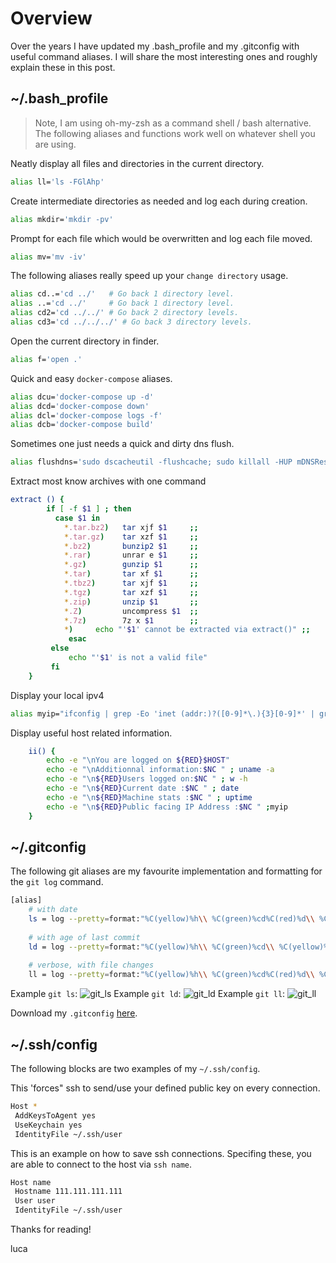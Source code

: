 # Overview

Over the years I have updated my .bash_profile and my .gitconfig with useful command aliases. I will share the most
interesting ones and roughly explain these in this post.

## ~/.bash_profile

> Note, I am using oh-my-zsh as a command shell / bash alternative. The following aliases and functions work well on whatever shell you are using.

Neatly display all files and directories in the current directory.

```bash
alias ll='ls -FGlAhp'
```

Create intermediate directories as needed and log each during creation.

```bash
alias mkdir='mkdir -pv'
```

Prompt for each file which would be overwritten and log each file moved.

```bash
alias mv='mv -iv'
```

The following aliases really speed up your `change directory` usage.

```bash
alias cd..='cd ../'   # Go back 1 directory level.
alias ..='cd ../'     # Go back 1 directory level.
alias cd2='cd ../../' # Go back 2 directory levels.
alias cd3='cd ../../../' # Go back 3 directory levels.
```

Open the current directory in finder.

```bash
alias f='open .'
```

Quick and easy `docker-compose` aliases.

```bash
alias dcu='docker-compose up -d'
alias dcd='docker-compose down'
alias dcl='docker-compose logs -f'
alias dcb='docker-compose build'
```

Sometimes one just needs a quick and dirty dns flush.

```bash
alias flushdns='sudo dscacheutil -flushcache; sudo killall -HUP mDNSResponder; say DNS cache flushed'
```

Extract most know archives with one command

```bash
extract () {
        if [ -f $1 ] ; then
          case $1 in
            *.tar.bz2)   tar xjf $1     ;;
            *.tar.gz)    tar xzf $1     ;;
            *.bz2)       bunzip2 $1     ;;
            *.rar)       unrar e $1     ;;
            *.gz)        gunzip $1      ;;
            *.tar)       tar xf $1      ;;
            *.tbz2)      tar xjf $1     ;;
            *.tgz)       tar xzf $1     ;;
            *.zip)       unzip $1       ;;
            *.Z)         uncompress $1  ;;
            *.7z)        7z x $1        ;;
            *)     echo "'$1' cannot be extracted via extract()" ;;
             esac
         else
             echo "'$1' is not a valid file"
         fi
    }
```

Display your local ipv4

```bash
alias myip="ifconfig | grep -Eo 'inet (addr:)?([0-9]*\.){3}[0-9]*' | grep -Eo '([0-9]*\.){3}[0-9]*' | grep -v '127.0.0.1'"
```

Display useful host related information.

```bash
    ii() {
        echo -e "\nYou are logged on ${RED}$HOST"
        echo -e "\nAdditionnal information:$NC " ; uname -a
        echo -e "\n${RED}Users logged on:$NC " ; w -h
        echo -e "\n${RED}Current date :$NC " ; date
        echo -e "\n${RED}Machine stats :$NC " ; uptime
        echo -e "\n${RED}Public facing IP Address :$NC " ;myip
    }
```

## ~/.gitconfig

The following git aliases are my favourite implementation and formatting for the `git log` command.

```bash
[alias]
    # with date
    ls = log --pretty=format:"%C(yellow)%h\\ %C(green)%cd%C(red)%d\\ %Creset%s%C(green)\\ [%cn]%C(yellow)\\ [%an]" --decorate
    
    # with age of last commit
    ld = log --pretty=format:"%C(yellow)%h\\ %C(green)%cd\\ %C(yellow)%ad%C(red)%d\\ %Creset%s%C(green)\\ [%cn]%C(yellow)\\ [%an]" --decorate --date=relative
    
    # verbose, with file changes
    ll = log --pretty=format:"%C(yellow)%h\\ %C(green)%cd%C(red)%d\\ %Creset%s%C(green)\\ [%cn]%C(yellow)\\ [%an]" --decorate --numstat
```

Example `git ls`:
![git_ls](/images/tech/git_ls.png)
Example `git ld`:
![git_ld](/images/tech/git_ld.png)
Example `git ll`:
![git_ll](/images/tech/git_ll.png)

Download my `.gitconfig` [here](/assets/downloads/.gitconfig).

## ~/.ssh/config

The following blocks are two examples of my `~/.ssh/config`.

This 'forces" ssh to send/use your defined public key on every connection.

```bash
Host *
 AddKeysToAgent yes
 UseKeychain yes
 IdentityFile ~/.ssh/user
```

This is an example on how to save ssh connections. Specifing these, you are able to connect to the host via `ssh name`.

```bash
Host name
 Hostname 111.111.111.111
 User user
 IdentityFile ~/.ssh/user
```

Thanks for reading!

luca
